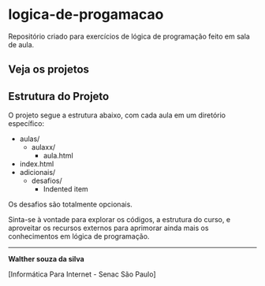 # logica-de-progamacao
Repositório criado para exercícios de lógica de programação feito em sala de aula.
## Veja os projetos

## Estrutura do Projeto

O projeto segue a estrutura abaixo, com cada aula em um diretório específico:
- aulas/
  - aulaxx/
    - aula.html   
- index.html
- adicionais/
    - desafios/
      - Indented item

Os desafios são totalmente opcionais.

Sinta-se à vontade para explorar os códigos, a estrutura do curso, e aproveitar os recursos externos para aprimorar ainda mais os conhecimentos em lógica de programação.

---

**Walther souza da silva**

[Informática Para Internet - Senac São Paulo]
